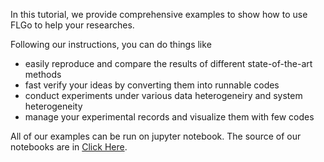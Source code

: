 In this tutorial, we provide comprehensive examples to show how to use FLGo to help your researches.

Following our instructions, you can do things like

* easily reproduce and compare the results of different state-of-the-art methods
* fast verify your ideas by converting them into runnable codes
* conduct experiments under various data heterogeneiry and system heterogeneity
* manage your experimental records and visualize them with few codes

All of our examples can be run on jupyter notebook. The source of our notebooks are in [Click Here](https://github.com/WwZzz/easyFL/tree/FLGo/tutorial/en).